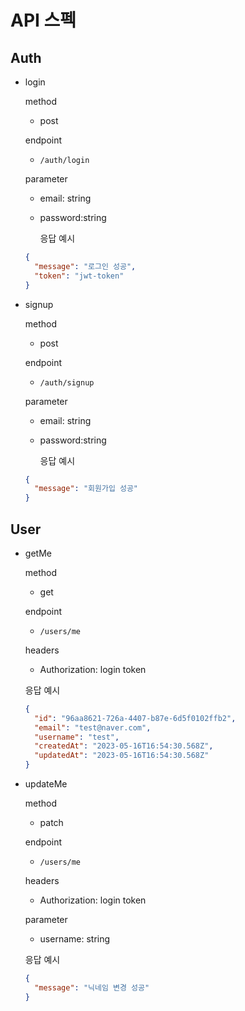 # API 스펙

## Auth

- login

  method

  - post

  endpoint

  - `/auth/login`

  parameter

  - email: string
  - password:string

    응답 예시

  ```json
  {
    "message": "로그인 성공",
    "token": "jwt-token"
  }
  ```

- signup

  method

  - post

  endpoint

  - `/auth/signup`

  parameter

  - email: string
  - password:string

    응답 예시

  ```json
  {
    "message": "회원가입 성공"
  }
  ```

## User

- getMe

  method

  - get

  endpoint

  - `/users/me`

  headers

  - Authorization: login token

  응답 예시

  ```json
  {
    "id": "96aa8621-726a-4407-b87e-6d5f0102ffb2",
    "email": "test@naver.com",
    "username": "test",
    "createdAt": "2023-05-16T16:54:30.568Z",
    "updatedAt": "2023-05-16T16:54:30.568Z"
  }
  ```

- updateMe

  method

  - patch

  endpoint

  - `/users/me`

  headers

  - Authorization: login token

  parameter

  - username: string

  응답 예시

  ```json
  {
    "message": "닉네임 변경 성공"
  }
  ```
